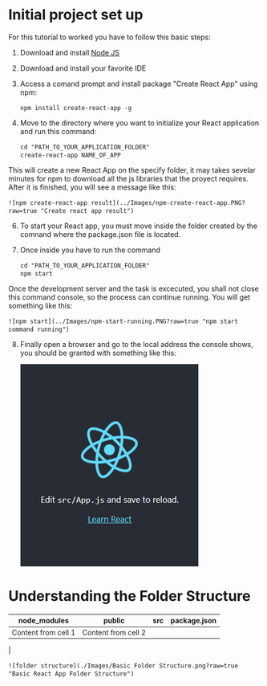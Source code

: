 # Initial project set up

For this tutorial to worked you have to follow this basic steps:

1. Download and install [Node JS](https://nodejs.org/en/)
2. Download and install your favorite IDE
3. Access a comand prompt and install package "Create React App" using npm:

    ```shell
    npm install create-react-app -g
    ```

5. Move to the directory where you want to initialize your React application and run this command:

    ```shell
    cd "PATH_TO_YOUR_APPLICATION_FOLDER"
    create-react-app NAME_OF_APP
    ```

This will create a new React App on the specify folder, it may takes sevelar minutes for npm to download all the js libraries that the proyect requires. After it is finished, you will see 
a message like this:

    ![npm create-react-app result](../Images/npm-create-react-app.PNG?raw=true "Create react app result")

6. To start your React app, you must move inside the folder created by the comnand where the package.json file is located.

7. Once inside you have to run the command

    ```shell
    cd "PATH_TO_YOUR_APPLICATION_FOLDER"
    npm start
    ```
Once the development server and the task is excecuted, you shall not close this command console, so the process can 
continue running. You will get something like this:

    ![npm start](../Images/npm-start-running.PNG?raw=true "npm start command running")

8. Finally open a browser and go to the local address the console shows, you should be granted with something like this:

    ![react app running](../Images/react-app-running.PNG?raw=true "React App Running")

# Understanding the Folder Structure

node_modules | public        | src | package.json     
------------ | ------------- | --- | -------------
Content from cell 1 | Content from cell 2
 | 


    ![folder structure](./Images/Basic Folder Structure.png?raw=true "Basic React App Folder Structure")